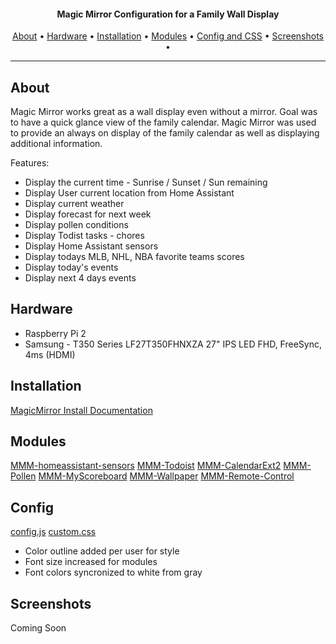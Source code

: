 
<h4 align="center">Magic Mirror Configuration for a Family Wall Display</h4>
      
<p align="center">
  <a href="#about">About</a> •
  <a href="#hardware">Hardware</a> •
  <a href="#installation">Installation</a> •
  <a href="#modules">Modules</a> •
  <a href="#config">Config and CSS</a> •
  <a href="#screenshots">Screenshots</a> •
</p>

---

## About
Magic Mirror works great as a wall display even without a mirror.  Goal was to have a quick glance view of the family calendar.  Magic Mirror was used to provide an always on display of the family calendar as well as displaying additional information.

Features:
* Display the current time - Sunrise / Sunset / Sun remaining
* Display User current location from Home Assistant
* Display current weather 
* Display forecast for next week
* Display pollen conditions
* Display Todist tasks - chores
* Display Home Assistant sensors
* Display todays MLB, NHL, NBA favorite teams scores
* Display today's events
* Display next 4 days events


## Hardware
* Raspberry Pi 2 
* Samsung - T350 Series LF27T350FHNXZA 27" IPS LED FHD, FreeSync, 4ms (HDMI)

## Installation
[MagicMirror Install Documentation](https://docs.magicmirror.builders/getting-started/installation.html)

## Modules
[MMM-homeassistant-sensors](https://github.com/Snille/MMM-homeassistant-sensors)
[MMM-Todoist](https://github.com/cbrooker/MMM-Todoist)
[MMM-CalendarExt2](https://github.com/MMM-CalendarExt2/MMM-CalendarExt2)
[MMM-Pollen](https://github.com/vincep5/MMM-Pollen)
[MMM-MyScoreboard](https://github.com/jclarke0000/MMM-MyScoreboard)
[MMM-Wallpaper](https://github.com/kolbyjack/MMM-Wallpaper)
[MMM-Remote-Control](https://github.com/Jopyth/MMM-Remote-Control)

## Config

[config.js](https://github.com/mcaminiti/magicmirror/config/config.js)
[custom.css](https://github.com/mcaminiti/magicmirror/css/custom.css)

* Color outline added per user for style
* Font size increased for modules
* Font colors syncronized to white from gray

## Screenshots

Coming Soon








